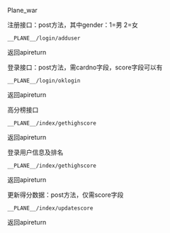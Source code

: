 Plane_war

注册接口：post方法，其中gender：1=男 2=女

`__PLANE__/login/adduser `

返回apireturn

登录接口：post方法，需cardno字段，score字段可以有

`__PLANE__/login/oklogin `

返回apireturn

高分榜接口

`__PLANE__/index/gethighscore `

返回apireturn

登录用户信息及排名

`__PLANE__/index/gethighscore` 

返回apireturn

更新得分数据：post方法，仅需score字段

`__PLANE__/index/updatescore` 

返回apireturn



